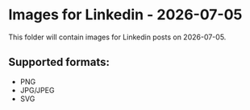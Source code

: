 # Images for Linkedin - 2026-07-05

This folder will contain images for Linkedin posts on 2026-07-05.

## Supported formats:
- PNG
- JPG/JPEG
- SVG

